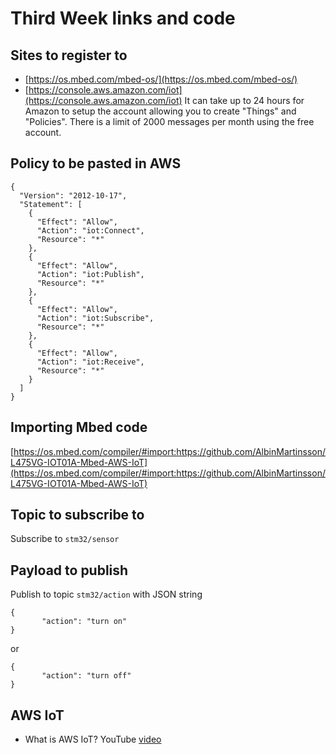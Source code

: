 # Third Week links and code

## Sites to register to
- [https://os.mbed.com/mbed-os/](https://os.mbed.com/mbed-os/)
- [https://console.aws.amazon.com/iot](https://console.aws.amazon.com/iot) It can take up to 24 hours for Amazon to setup the account allowing you to create "Things" and "Policies". There is a limit of 2000 messages per month using the free account.

## Policy to be pasted in AWS

```
{
  "Version": "2012-10-17",
  "Statement": [
    {
      "Effect": "Allow",
      "Action": "iot:Connect",
      "Resource": "*"
    },
    {
      "Effect": "Allow",
      "Action": "iot:Publish",
      "Resource": "*"
    },
    {
      "Effect": "Allow",
      "Action": "iot:Subscribe",
      "Resource": "*"
    },
    {
      "Effect": "Allow",
      "Action": "iot:Receive",
      "Resource": "*"
    }
  ]
}
```

## Importing Mbed code
[https://os.mbed.com/compiler/#import:https://github.com/AlbinMartinsson/L475VG-IOT01A-Mbed-AWS-IoT](https://os.mbed.com/compiler/#import:https://github.com/AlbinMartinsson/L475VG-IOT01A-Mbed-AWS-IoT)

## Topic to subscribe to
Subscribe to ```stm32/sensor```

## Payload to publish
Publish to topic ```stm32/action``` with JSON string

```
{
       "action": "turn on"
}
```

or

```
{
       "action": "turn off"
}
```

## AWS IoT
- What is AWS IoT? YouTube [video](https://youtu.be/WAp6FHbhYCk)

